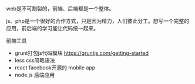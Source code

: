 web是不可割裂的，前端、后端都是一个整体。

js、php是一个很好的合作方式，只是因为精力，人们彼此分工。想写一个完整的应用，前后端的学习能让代码统一起来。

前端工具
- grunt打包js代码模块 https://gruntjs.com/getting-started
- less css简略语法 
- react facebook开源的 mobile app
- node.js 后端应用